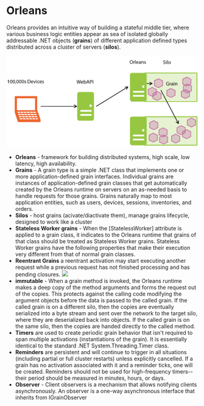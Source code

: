 # Orleans
Orleans provides an intuitive way of building a stateful middle tier, where various business logic entities appear as sea of isolated globally addressable .NET objects (**grains**) of different application defined types distributed across a cluster of servers (**silos**).

![](https://github.com/khdevnet/orleans/blob/master/docs/orleans-basic-architecture.png)
* **Orleans** - framework for building distributed systems, high scale, low latency, high availability.
* **Grains** - A grain type is a simple .NET class that implements one or more application-defined grain interfaces. Individual grains are instances of application-defined grain classes that get automatically created by the Orleans runtime on servers on an as-needed basis to handle requests for those grains. Grains naturally map to most application entities, such as users, devices, sessions, inventories, and orders. 
* **Silos** - host grains (acivate/diactivate them), manage grains lifecycle, designed to work like a cluster
* **Stateless Worker grains** - When the [StatelessWorker] attribute is applied to a grain class, it indicates to the Orleans runtime that grains of that class should be treated as Stateless Worker grains. Stateless Worker grains have the following properties that make their execution very different from that of normal grain classes.
 * **Reentrant Grains** a reentrant activation may start executing another request while a previous request has not finished processing and has pending closures.
 ![](https://github.com/khdevnet/orleans/blob/master/docs/orleans-grains-communication.png)
* **immutable** - When a grain method is invoked, the Orleans runtime makes a deep copy of the method arguments and forms the request out of the copies. This protects against the calling code modifying the argument objects before the data is passed to the called grain.
If the called grain is on a different silo, then the copies are eventually serialized into a byte stream and sent over the network to the target silo, where they are deserialized back into objects. If the called grain is on the same silo, then the copies are handed directly to the called method.
* **Timers** are used to create periodic grain behavior that isn't required to span multiple activations (instantiations of the grain). It is essentially identical to the standard .NET System.Threading.Timer class. 
* **Reminders** are persistent and will continue to trigger in all situations (including partial or full cluster restarts) unless explicitly cancelled. If a grain has no activation associated with it and a reminder ticks, one will be created.  Reminders should not be used for high-frequency timers-- their period should be measured in minutes, hours, or days.
* **Observer** - Client observers is a mechanism that allows notifying clients asynchronously. An observer is a one-way asynchronous interface that inherits from IGrainObserver
